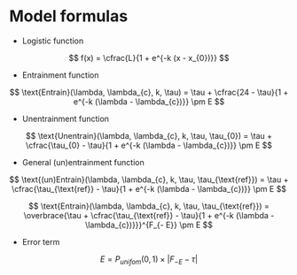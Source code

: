 
<!-- model-formulas.md is generated from model-formulas.Rmd. Please edit that file -->

# Model formulas

- Logistic function

$$
f(x) = \cfrac{L}{1 + e^{-k (x - x_{0})}}
$$

- Entrainment function

$$
\text{Entrain}(\lambda, \lambda_{c}, k, \tau) = \tau +  \cfrac{24 - \tau}{1 + e^{-k (\lambda - \lambda_{c})}} \pm E
$$

- Unentrainment function

$$
\text{Unentrain}(\lambda, \lambda_{c}, k, \tau, \tau_{0}) = \tau +  \cfrac{\tau_{0} - \tau}{1 + e^{-k (\lambda - \lambda_{c})}} \pm E
$$

- General (un)entrainment function

$$
\text{(un)Entrain}(\lambda, \lambda_{c}, k, \tau, \tau_{\text{ref}}) = \tau +  \cfrac{\tau_{\text{ref}} - \tau}{1 + e^{-k (\lambda - \lambda_{c})}} \pm E
$$

$$
\text{Entrain}(\lambda, \lambda_{c}, k, \tau, \tau_{\text{ref}}) = 
\overbrace{\tau + \cfrac{\tau_{\text{ref}} - \tau}{1 + e^{-k (\lambda - \lambda_{c})}}}^{F_{- E}} \pm E
$$

- Error term

$$
E = P_{unifom}(0, 1) \times |F_{- E} - \tau|
$$
